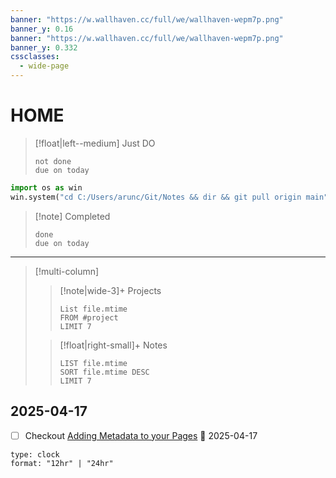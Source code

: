```yaml
---
banner: "https://w.wallhaven.cc/full/we/wallhaven-wepm7p.png"
banner_y: 0.16
banner: "https://w.wallhaven.cc/full/we/wallhaven-wepm7p.png"
banner_y: 0.332
cssclasses:
  - wide-page
---
```

# HOME

>[!float|left--medium] Just DO 
>```tasks
>not done
>due on today
>```
```python
import os as win
win.system("cd C:/Users/arunc/Git/Notes && dir && git pull origin main")
```
>[!note] Completed
>```tasks
>done
>due on today
>```

---


> [!multi-column]
>
>> [!note|wide-3]+ Projects
>>```dataview
>>List file.mtime
>>FROM #project 
>>LIMIT 7
>>```
>
>> [!float|right-small]+ Notes
>> ```dataview 
>> LIST file.mtime
>>SORT file.mtime DESC
>>LIMIT 7
>>```



## 2025-04-17

- [ ] Checkout  [Adding Metadata to your Pages](https://blacksmithgu.github.io/obsidian-dataview/annotation/add-metadata/) 📅 2025-04-17

```widgets
type: clock
format: "12hr" | "24hr"
```

